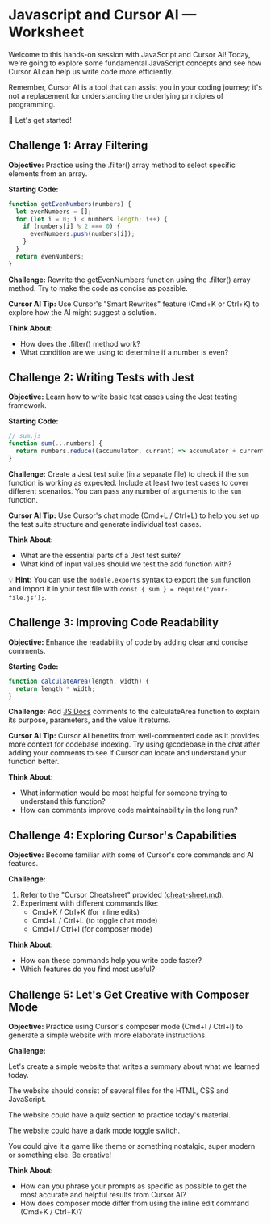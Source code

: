 # Javascript and Cursor AI — Worksheet

Welcome to this hands-on session with JavaScript and Cursor AI!
Today, we're going to explore some fundamental JavaScript concepts and see how Cursor AI can help us write code more efficiently.

Remember, Cursor AI is a tool that can assist you in your coding journey; it's not a replacement for understanding the underlying principles of programming.

🚀 Let's get started!

## Challenge 1: Array Filtering

**Objective:** Practice using the .filter() array method to select specific elements from an array.

**Starting Code:**

```javascript
function getEvenNumbers(numbers) {
  let evenNumbers = [];
  for (let i = 0; i < numbers.length; i++) {
    if (numbers[i] % 2 === 0) {
      evenNumbers.push(numbers[i]);
    }
  }
  return evenNumbers;
}
```

**Challenge:** Rewrite the getEvenNumbers function using the .filter() array method. Try to make the code as concise as possible.

**Cursor AI Tip:** Use Cursor's "Smart Rewrites" feature (Cmd+K or Ctrl+K) to explore how the AI might suggest a solution.

**Think About:**

- How does the .filter() method work?
- What condition are we using to determine if a number is even?

## Challenge 2: Writing Tests with Jest

**Objective:** Learn how to write basic test cases using the Jest testing framework.

**Starting Code:**

```javascript
// sum.js
function sum(...numbers) {
  return numbers.reduce((accumulator, current) => accumulator + current, 0);
}
```

**Challenge:** Create a Jest test suite (in a separate file) to check if the `sum` function is working as expected. Include at least two test cases to cover different scenarios. You can pass any number of arguments to the `sum` function.

**Cursor AI Tip:** Use Cursor's chat mode (Cmd+L / Ctrl+L) to help you set up the test suite structure and generate individual test cases.

**Think About:**

- What are the essential parts of a Jest test suite?
- What kind of input values should we test the add function with?

💡 **Hint:** You can use the `module.exports` syntax to export the `sum` function and import it in your test file with `const { sum } = require('your-file.js');`.

## Challenge 3: Improving Code Readability

**Objective:** Enhance the readability of code by adding clear and concise comments.

**Starting Code:**

```javascript
function calculateArea(length, width) {
  return length * width;
}
```

**Challenge:** Add [JS Docs](https://jsdoc.app/) comments to the calculateArea function to explain its purpose, parameters, and the value it returns.

**Cursor AI Tip:** Cursor AI benefits from well-commented code as it provides more context for codebase indexing. Try using @codebase in the chat after adding your comments to see if Cursor can locate and understand your function better.

**Think About:**

- What information would be most helpful for someone trying to understand this function?
- How can comments improve code maintainability in the long run?

## Challenge 4: Exploring Cursor's Capabilities

**Objective:** Become familiar with some of Cursor's core commands and AI features.

**Challenge:**

1. Refer to the "Cursor Cheatsheet" provided ([cheat-sheet.md](./cheat-sheet.md)).
2. Experiment with different commands like:
   - Cmd+K / Ctrl+K (for inline edits)
   - Cmd+L / Ctrl+L (to toggle chat mode)
   - Cmd+I / Ctrl+I (for composer mode)

**Think About:**

- How can these commands help you write code faster?
- Which features do you find most useful?

## Challenge 5: Let's Get Creative with Composer Mode

**Objective:** Practice using Cursor's composer mode (Cmd+I / Ctrl+I) to generate a simple website with more elaborate instructions.

**Challenge:**

Let's create a simple website that writes a summary about what we learned today.

The website should consist of several files for the HTML, CSS and JavaScript.

The website could have a quiz section to practice today's material.

The website could have a dark mode toggle switch.

You could give it a game like theme or something nostalgic, super modern or something else. Be creative!

**Think About:**

- How can you phrase your prompts as specific as possible to get the most accurate and helpful results from Cursor AI?
- How does composer mode differ from using the inline edit command (Cmd+K / Ctrl+K)?
